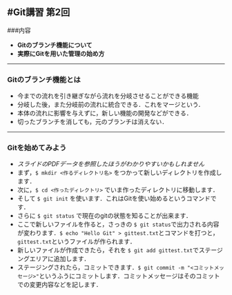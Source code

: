 #Git講習 第2回
----------
###内容
- **Gitのブランチ機能について**
- **実際にGitを用いた管理の始め方**
----------
### Gitのブランチ機能とは
 - 今までの流れを引き継ぎながら流れを分岐させることができる機能
 - 分岐した後，また分岐前の流れに統合できる．これをマージという．
 - 本体の流れに影響を与えずに，新しい機能の開発などができる．
 - 切ったブランチを消しても，元のブランチは消えない．

----------
### Gitを始めてみよう
- *スライドのPDFデータを参照したほうがわかりやすいかもしれません*
- まず，`$ mkdir <作るディレクトリ名>` をつかって新しいディレクトリを作成します．
- 次に，`$ cd <作ったディレクトリ>` でいま作ったディレクトリに移動します．
- そして `$ git init` を使います．これはGitを使い始めるというコマンドです．
- さらに `$ git status` で現在のgitの状態を知ることが出来ます．
- ここで新しいファイルを作ると，さっきの `$ git status`で出力される内容が変わります．` $ echo "Hello Git" > gittest.txt `とコマンドを打つと，`gittest.txt`というファイルが作られます．
- 新しいファイルが作成できたら，それを `$ git add gittest.txt`でステージングエリアに追加します．
- ステージングされたら，コミットできます．`$ git commit -m "<コミットメッセージ>"`というふうにコミットします．コミットメッセージはそのコミットでの変更内容などを記します．